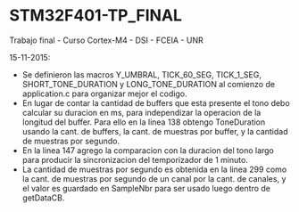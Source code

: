 # STM32F401-TP_FINAL
Trabajo final - Curso Cortex-M4 - DSI - FCEIA - UNR

15-11-2015:
- Se definieron las macros Y_UMBRAL, TICK_60_SEG, TICK_1_SEG, SHORT_TONE_DURATION
  y LONG_TONE_DURATION al comienzo de application.c para organizar mejor el codigo.
- En lugar de contar la cantidad de buffers que esta presente el tono debo calcular su duracion en ms,
  para independizar la operacion de la longitud del buffer. Para ello en la linea 138 obtengo ToneDuration
  usando la cant. de buffers, la cant. de muestras por buffer, y la cantidad de muestras por segundo. 
- En la linea 147 agrego la comparacion con la duracion del tono largo para producir la sincronizacion
  del temporizador de 1 minuto.
- La cantidad de muestras por segundo es obtenida en la linea 299 como la cant. de muestras por
  segundo de un canal  por la cant. de canales, y el valor es guardado en SampleNbr para ser usado
  luego dentro de getDataCB.
